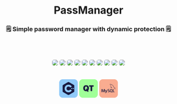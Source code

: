 <div align="center">
    <h1>PassManager</h1>
    <h3>🗒️ Simple password manager with dynamic protection 🗒️</h3>
    <br><br><br>
    <img src="https://img.shields.io/github/created-at/Nighty3098/PassManager?style=for-the-badge&color=7dc4e4&logoColor=D9E0EE&labelColor=1c1c29" style="border-radius: 5px;">
    <img class="badge" src="https://img.shields.io/github/last-commit/Nighty3098/PassManager?style=for-the-badge&color=7dc4e4&logoColor=D9E0EE&labelColor=1c1c29" style="border-radius: 5px;"/>
    <img class="badge" src="https://img.shields.io/github/issues-pr/Nighty3098/PassManager?style=for-the-badge&color=ef9f9c&logoColor=85e185&labelColor=1c1c29" style="border-radius: 5px;" />
    <img class="badge" src="https://img.shields.io/github/repo-size/Nighty3098/PassManager?style=for-the-badge&color=ea9de7&logoColor=D9E0EE&labelColor=171b22" style="border-radius: 5px;"/>
    <a href="./LICENSE.md"><img  class="badge" src="https://img.shields.io/github/license/Nighty3098/PassManager?style=for-the-badge&color=a6e0b8&logoColor=ffffff&labelColor=1c1c29"  style="border-radius: 5px;"/></a>
    <img class="badge" src="https://img.shields.io/github/issues/Nighty3098/PassManager?style=for-the-badge&color=dbb6ed&logoColor=ffffff&labelColor=1c1c29"  style="border-radius: 5px;"/>
    <img src="https://img.shields.io/github/commit-activity/t/Nighty3098/PassManager?style=for-the-badge&color=a6e0b8&logoColor=D9E0EE&labelColor=171b22" style="border-radius: 5px;"/>
    <img src="https://img.shields.io/github/languages/count/Nighty3098/PassManager?style=for-the-badge&color=ea9de7&logoColor=D9E0EE&labelColor=171b22" style="border-radius: 5px;"/>
    <img class="badge" src="https://img.shields.io/github/stars/Nighty3098/PassManager?style=for-the-badge&color=eed49f&logoColor=D9E0EE&labelColor=1c1c29" style="border-radius: 5px;"/>
    <img class="badge" src="https://img.shields.io/github/forks/Nighty3098/PassManager?style=for-the-badge&color=9dc3ea&logoColor=D9E0EE&labelColor=1c1c29"  style="border-radius: 5px;"/>
    <br><br><br>
    <img src="https://github.com/Nighty3098/DevIcons/blob/main/badges/badges_cpp.png?raw=true" height="50px" />
    <img src="https://github.com/Nighty3098/DevIcons/blob/main/badges/badges_qt.png?raw=true" height="50px" />
    <img src="https://github.com/Nighty3098/DevIcons/blob/main/badges/badges_sql.png?raw=true" height="50px" />
</div>
